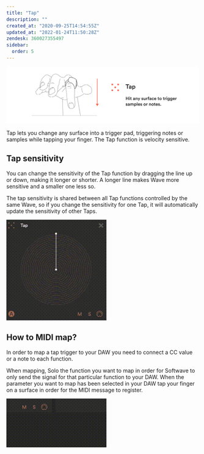 ```yaml
---
title: "Tap"
description: ""
created_at: "2020-09-25T14:54:55Z"
updated_at: "2022-01-24T11:50:28Z"
zendesk: 360027355497
sidebar:
  order: 5
---
```


![](../../../../assets/images/article_360013654077_image_0.png)

Tap lets you change any surface into a trigger pad, triggering notes or samples while tapping your finger. The Tap function is velocity sensitive.

## Tap sensitivity

You can change the sensitivity of the Tap function by dragging the line up or down, making it longer or shorter. A longer line makes Wave more sensitive and a smaller one less so.

The tap sensitivity is shared between all Tap functions controlled by the same Wave, so if you change the sensitivity for one Tap, it will automatically update the sensitivity of other Taps.

![](../../../../assets/images/article_360013654077_image_1.gif)

## How to MIDI map?

In order to map a tap trigger to your DAW you need to connect a CC value or a note to each function.

When mapping, Solo the function you want to map in order for Softwave to only send the signal for that particular function to your DAW. When the parameter you want to map has been selected in your DAW tap your finger on a surface in order for the MIDI message to register.

![](../../../../assets/images/article_360013654077_image_2.gif)
